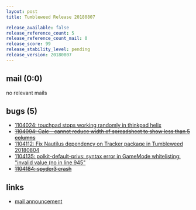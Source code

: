 ```yaml
---
layout: post
title: Tumbleweed Release 20180807

release_available: false
release_reference_count: 5
release_reference_count_mail: 0
release_score: 99
release_stability_level: pending
release_version: 20180807
---
```


## mail (0:0)

no relevant mails

## bugs (5)

<!--more-->

- [1104024: touchpad stops working randomly in thinkpad helix](https://bugzilla.opensuse.org/show_bug.cgi?id=1104024)
- ~~[1104094: Calc - cannot reduce width of spreadsheet to show less than 5 columns](https://bugzilla.opensuse.org/show_bug.cgi?id=1104094)~~
- [1104112: Fix Nautilus dependency on Tracker package in Tumbleweed 20180804](https://bugzilla.opensuse.org/show_bug.cgi?id=1104112)
- [1104135: polkit-default-privs: syntax error in GameMode whitelisting: "invalid value (no in line 945"](https://bugzilla.opensuse.org/show_bug.cgi?id=1104135)
- ~~[1104184: spyder3 crash](https://bugzilla.opensuse.org/show_bug.cgi?id=1104184)~~



## links

- [mail announcement](https://lists.opensuse.org/opensuse-factory/2018-08/msg00150.html)

